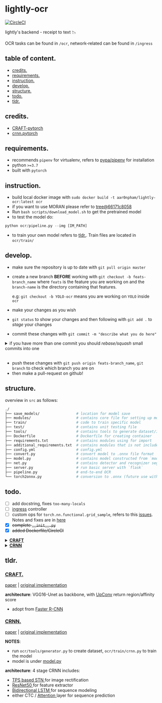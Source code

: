 # lightly-ocr

[![CircleCI](https://circleci.com/gh/aar0npham/lightly-ocr/tree/master.svg?style=svg)](https://circleci.com/gh/aar0npham/lightly-ocr/tree/master)

lightly's backend - receipt to text :chart_with_downwards_trend:

OCR tasks can be found in `/ocr`, network-related can be found in `/ingress`


## table of content.
* [credits.](#credits)
* [requirements.](#requirements)
* [instruction.](#instruction)
* [develop.](#develop)
* [structure.](#structure)
* [todo.](#todo)
* [tldr.](#tldr)

## credits.
* [CRAFT-pytorch](https://github.com/clovaai/CRAFT-pytorch)
* [crnn.pytorch](https://github.com/meijieru/crnn.pytorch)

## requirements.
- recommends `pipenv` for virtualenv, refers to [pypa/pipenv](https://github.com/pypa/pipenv) for installation
- python `>=3.7`
- built with `pytorch`

## instruction.
- build local docker image with `sudo docker build -t aar0npham/lightly-ocr:latest ocr`
- if you want to use MORAN please refer to [tree@66171c8058](https://github.com/aar0npham/lightly-ocr/tree/66171c80586537ae915938b2e92eb83c474cda79)
- Run `bash scripts/download_model.sh` to get the pretrained model
- to test the model do:
```python
python ocr/pipeline.py --img [IM_PATH]
```
- to train your own model refers to [tldr.](#tldr). Train files are located in `ocr/train/`

## develop.
- make sure the repository is up to date with ```git pull origin master```
- create a new branch __BEFORE__ working with ```git checkout -b feats-branch_name``` where `feats` is the feature you are working on and the `branch-name` is the directory containing that features. 
  
  e.g: `git checkout -b YOLO-ocr` means you are working on `YOLO` inside `ocr`
- make your changes as you wish
- ```git status``` to show your changes and then following with ```git add .``` to _stage_ your changes
- commit these changes with ```git commit -m "describe what you do here"```

<details>
  <summary>if you have more than one commit you should <i>rebase/squash</i> small commits into one</summary>

  - ```git status``` to show the amount of your changes comparing to _HEAD_: 
    
    ```Your branch is ahead of 'origin/master' by n commit.``` where `n` is the number of your commit 
  - ```git rebase -i HEAD~n``` to changes commit, __REMEMBER__ `-i`
  - Once you enter the interactive shell `pick` your first commit and `squash` all the following commits after that
  - after saving and exits edit your commit message once the new windows open describe what you did
  - more information [here](https://git-scm.com/docs/git-rebase)

</details></br>

- push these changes with ```git push origin feats-branch_name```, ```git branch``` to check which branch you are on
- then make a pull-request on github!

## structure.
overview in `src` as follows:
```bash
./
├── save_models/                 # location for model save
├── modules/                     # contains core file for setting up models
├── train/                       # code to train specific model
├── test/                        # contains unit testing file
├── tools/                       # contains tools to generate dataset/image processing etc.
├── Dockerfile                   # Dockerfile for creating container
├── requirements.txt             # contains modules using for import
├── additional_requirements.txt  # contains modules that is not included in the docker container
├── config.yml                   # config.yml 
├── convert.py                   # convert model to .onnx file format
├── model.py                     # contains model constructed from `modules`
├── net.py                       # contains detector and recognizer segment of OCR
├── server.py                    # run basic server with `flask`
├── pipeline.py                  # end-to-end OCR
└── torch2onnx.py                # conversion to .onnx (future use with onnx.js) _WIP_
```

## todo.

* [ ] add docstring, fixes `too-many-locals`
* [ ] [ingress](ingress/) controller
* [ ] custom ops for `torch.nn.functional.grid_sample`, refers to this [issues](https://github.com/onnx/onnx/issues/654). Notes and fixes are in [here](ocr/torch2onnx.py)
* [x] ~~complete `__init__.py`~~
* [x] ~~added Dockerfile/CircleCI~~

<details>
<summary>
<a href="ocr/model.py#L9"><b>CRAFT</b></a>
</summary>
  
  * [ ] add `unit_test`
  * [ ] includes training loop (_under construction_)
</details>

<details>
<summary>
<a href="ocr/model.py#L64"><b>CRNN</b></a>
</summary>
  
  * [ ] add `unit_test`
  * [ ] process ICDAR2019 for eval sets in conjunction with MJSynth val data ⇒ reduce biases
  * [x] ~~fixes `batch_first` for AttentionCell in [sequence.py](ocr/modules/sequence.py)~~
  * [x] ~~transfer trained weight to fit with the model~~
  * [x] ~~fix image padding issues with [eval.py](ocr/recognizer/CRNN/tools/eval.py)~~
  * [x] ~~creates a general dataset and generator function for both reconition model~~
  * [x] ~~database parsing for training loop~~
  * [x] ~~__FIXME__: gradient vanishing when training~~
  * [x] ~~generates logs for each training session~~
  * [x] ~~add options for continue training~~
  * [x] ~~modules incompatible shapes~~
  * [x] ~~create lmdb as dataset~~
  * [x] ~~added [generator.py](ocr/recognizer/CRNN/tools/generator.py) to generate lmdb~~
  * [x] ~~merges valuation_fn into [train.py](ocr/recognizer/CRNN/train.py#L136)~~
</details>

## tldr. 

### [CRAFT.](ocr/net.py#L55)
[paper](https://arxiv.org/pdf/1904.01941.pdf) | [original implementation](https://github.com/clovaai/CRAFT-pytorch)

__architecture__: VGG16-Unet as backbone, with [UpConv](ocr/modules/vgg_bn.py#L23) return region/affinity score
* adopt from [ Faster R-CNN ](https://arxiv.org/pdf/1506.01497.pdf)

### [CRNN.](ocr/net.py#L211) 
[paper](https://arxiv.org/pdf/1507.05717.pdf) | [original implementation](https://github.com/bgshih/crnn)

__NOTES__:
* run ```ocr/tools/generator.py``` to create dataset, `ocr/train/crnn.py` to train the model
* model is under [model.py](ocr/model.py)

__architecture__: 4 stage CRNN includes:   
  * [ TPS based STN ](ocr/modules/TPS_STN.py) for image rectification
  * [ ResNet50 ](ocr/modules/resnet50v1.py) for feature extractor
  * [ Bidirectional LSTM ](ocr/modules/biLSTM.py) for sequence modeling
  * either CTC / [ Attention ](ocr/modules/attention.py) layer for sequence prediction



